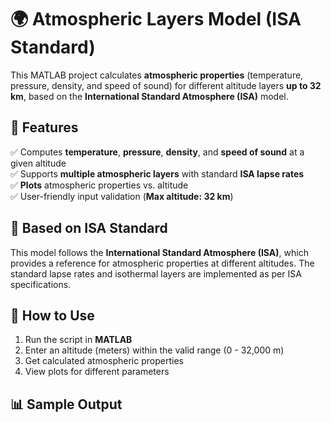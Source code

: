 # 🌍 Atmospheric Layers Model (ISA Standard)

This MATLAB project calculates **atmospheric properties** (temperature, pressure, density, and speed of sound) for different altitude layers **up to 32 km**, based on the **International Standard Atmosphere (ISA)** model.  

## 📌 Features
✅ Computes **temperature**, **pressure**, **density**, and **speed of sound** at a given altitude  
✅ Supports **multiple atmospheric layers** with standard **ISA lapse rates**  
✅ **Plots** atmospheric properties vs. altitude  
✅ User-friendly input validation (**Max altitude: 32 km**)  

## 📖 Based on ISA Standard  
This model follows the **International Standard Atmosphere (ISA)**, which provides a reference for atmospheric properties at different altitudes. The standard lapse rates and isothermal layers are implemented as per ISA specifications.  

## 🚀 How to Use
1. Run the script in **MATLAB**  
2. Enter an altitude (meters) within the valid range (0 - 32,000 m)  
3. Get calculated atmospheric properties  
4. View plots for different parameters  

## 📊 Sample Output